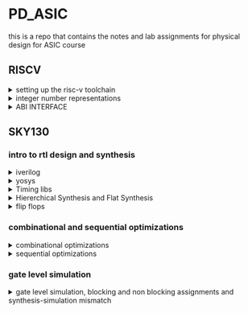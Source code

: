 # PD_ASIC
this is a repo that contains the notes and lab assignments for physical design for ASIC course
## RISCV
<details>
<summary>setting up the risc-v toolchain </summary>
1. the risc-v compiler version
![Screenshot from 2023-08-20 10-44-56]			(https://github.com/JiteshNayak2004/PD_ASIC/assets/117510555/fc1fce85-47da-4347-b615-43a5367c0af2)

2. writing and compiling a c program

~~~c
#include<stdio.h>

int main()
{
int i,sum=0,n=15;
for (i=1;i<=n;++i)
{
sum=sum+i;
}
printf("sum of numbers from i to %d is %d /n ",n,sum);
}
~~~
![Screenshot from 2023-08-20 11-01-39](https://github.com/JiteshNayak2004/PD_ASIC/assets/117510555/76e1d4a6-ad34-495b-b14e-a543886a484a)

3. assembly program equivalent of the above c program we wrote using
the risc-v compiler
![Screenshot from 2023-08-20 11-10-01](https://github.com/JiteshNayak2004/PD_ASIC/assets/117510555/f8eedd8f-0191-43fa-b1ee-50c693235359)
the -S flag tells the compiler to stop after assembly generation

![Screenshot from 2023-08-20 11-12-39](https://github.com/JiteshNayak2004/PD_ASIC/assets/117510555/fcab4a82-f31c-4278-a8e9-5f65051cc47f)
snippet of the first 25 lines  of the assembly code generated

4. spike simulation 
used to check whether the isntructions produced are right and we get the right output
![Screenshot from 2023-08-20 11-59-58](https://github.com/JiteshNayak2004/PD_ASIC/assets/117510555/1e6af2ce-e01d-4b9c-8b88-1f620d049ad2)

spike can also be used for debugging 
![Screenshot from 2023-08-20 12-01-59](https://github.com/JiteshNayak2004/PD_ASIC/assets/117510555/a455e3fe-aab6-4a0d-b3ef-8519375702d6)
</details>
<details>
<summary>integer number representations</summary>

let's write a c program that shows max and min length of an unsigned
64 bit integer
~~~
#include <stdio.h>
#include <math.h>

int main(){
	unsigned long long int max = (unsigned long long int) (pow(2,64) -1);
	unsigned long long int min = (unsigned long long int) (pow(2,64) *(-1));
	printf("lowest number represented by unsigned 64-bit integer is %llu\n",min);
	printf("highest number represented by unsigned 64-bit integer is %llu\n",max);
	return 0;
}
~~~
![Screenshot from 2023-08-20 12-08-52](https://github.com/JiteshNayak2004/PD_ASIC/assets/117510555/e5cf2d03-afaa-4465-9a64-825a18851ba6)

let's do the same for signed numbers

![Screenshot from 2023-08-20 12-17-19](https://github.com/JiteshNayak2004/PD_ASIC/assets/117510555/7d44944a-453a-4264-a737-f47a1a716f71)

</details>

<details>
<summary> ABI INTERFACE </summary>

## Application binary interface
ABI is a set of rules that tell us how binary code interacts with another binary code. 64 bit value can be loaded into the memory by 2 methods - little-endian and big-endian. Load instruction is used to transfer data from memory to a register. Store instruction is used to transfer data from register to memory. Add instruction performs addition operation on two registers. In RISC-V 64, we have 32 registers and their ABI names play a role in maintaining compatibility and facilitating communication between different software components
## Labwork using ABI function calls
c code for adding numbers 1 to 9 named prgm
~~~
#include <stdio.h>

extern int load(int x, int y);

int main(){
	int result = 0;
	int count = 9;
	result = load(0x0,count+1);
	printf("sum of numbers from 1 to 9 is %d \n",result);
}
~~~
the above c code in risc-v instruction set named load.s
~~~
.section .text
.global load
.type load, @function

load:
	add a4,a0,zero //initialize a4 with value 0x0
	add a2,a0,a1   //store value as 10 in a2, a1 has value 0xa from main function
	add a3,a0,zero //initialize a3 with value 0 
loop:   add a4,a3,a4   //incremental addition
	addi a3,a3,1   //increment a3 by 1
	blt a3,a2,loop //if a3 is lesser than a2 then pass through the loop again
	add a0,a4,zero //store final answer in a0
	ret
~~~

### compiling the c and assembly code
![Screenshot from 2023-08-22 15-15-22](https://github.com/JiteshNayak2004/PD_ASIC/assets/117510555/d1fb169f-3401-44bb-ba8a-3413b9d95dc0)

</details>

## SKY130

### intro to rtl design and synthesis
<details>
<summary>iverilog</summary>
	
1. the rtl design is the implementation of a spec and we check the
functionality by simulating the design in a simulator
2. the simulator we'd be using is iverilog
3. the design is a set of verilog codes that has implemented the spec
like say full adder implemented with a lot of sub-blocks
4. a testbench is the setup  to apply some inputs and check whether 
the design is working as required
5. how does the simulator work it looks for changes in input and responds to them if there is no change in ip no change in op
6. we provide a design file and a testbench corresponding to the design file to iverilog and it generates a vcd file
(value change dump)
7. this vcd file cannot be directly viewwed and we use this other application called gtkwave to view the vcd file


1. running iverilog and gtkwave
~~~
iverilog good_mux.v tb_good_mux.v 
./a.out
gtkwave tb_good_mux.vcd
~~~
snapshots of the execution

![Screenshot from 2023-08-27 22-07-08](https://github.com/JiteshNayak2004/PD_ASIC/assets/117510555/5a138dd9-bed7-4e78-9792-4cbac91ccc81)
![Screenshot from 2023-08-27 22-07-40](https://github.com/JiteshNayak2004/PD_ASIC/assets/117510555/7d05390b-e7f4-449f-bfcd-3efcdf202dd5)

2. verilog design and testbench codes that we executed
~~~
module good_mux (input i0 , input i1 , input sel , output reg y);
always @ (*)
begin
	if(sel)
		y <= i1;
	else 
		y <= i0;
end
endmodule
~~~

~~~
`timescale 1ns / 1ps
module tb_good_mux;
	// Inputs
	reg i0,i1,sel;
	// Outputs
	wire y;

        // Instantiate the Unit Under Test (UUT)
	good_mux uut (
		.sel(sel),
		.i0(i0),
		.i1(i1),
		.y(y)
	);

	initial begin
	$dumpfile("tb_good_mux.vcd");
	$dumpvars(0,tb_good_mux);
	// Initialize Inputs
	sel = 0;
	i0 = 0;
	i1 = 0;
	#300 $finish;
	end

always #75 sel = ~sel;
always #10 i0 = ~i0;
always #55 i1 = ~i1;
endmodule

~~~
</details>

<details>
<summary>yosys</summary>
1. yosys is a tool used to convert rtl to netlist it is called a synthesizer
2. we have a verilog design and have .lib file that contains the standard cells required for synthesis
given this to yosys it can generate a technology specific netlist
3. there is a read_verilog command to read design and read_liberty for the library file
and write_verilog to write out the netlist
4. now for checking whether the netlist generated is accurate we give the netlist and the testbench to iverilog
and we get a vcd file and use gtkwave to see the wave


1. what is rtl design it is the  behavioural representation  of the required specs using a hdl

but what we need is a hardware not code ?
the rtl design  is converted into gates and the connection are made between the gates and given out 
in a file called netlist this is done by a logic synthesizer such as yosys

rtl --> synthesis --> netlist

2. what is .lib it is a collection  of logical modules including basic gates etc it may contain modifications of the same gate	
![image](https://github.com/JiteshNayak2004/PD_ASIC/assets/117510555/b3cdbf1f-2186-4571-a49d-d0b08f2b9612)



3. we'd need fast gates cuz we wanna reduce t_comb as that is the only parameter that we can modify and play around with in sequential ckts
as tpcq,tccq etc are fixed values
4. the slow cells are required to address hold time issues
load in digital ckts are capacitance
faster the charging/discharging of capacitance lesser the delay
->to charge/discharge the capacitances faster, we need transistors capable of sourcing more current higher w/l
->wider transistors low delay but more area and power
->narrow transistors high delay but less area and power
5. what kinda cells to use faster slower medium depends on the constraints we set the synthesizer optimizes the best soln
in all parameters according to these constraints
![image](https://github.com/JiteshNayak2004/PD_ASIC/assets/117510555/4c7bb81a-c38e-4527-936e-77b0654f4fe9)

## yosys and logic synthesis
1. just typing out yosys in your shell will invoke yosys
![Screenshot from 2023-08-29 14-04-32](https://github.com/JiteshNayak2004/PD_ASIC/assets/117510555/fee9a105-6109-455b-85fb-fe418ed2a39e) 
2. now read the library using read_liberty -lib path
![Screenshot from 2023-08-29 14-14-40](https://github.com/JiteshNayak2004/PD_ASIC/assets/117510555/a52b4805-d60f-4fdf-a54c-d246223a3933)
3. now read design file using read_verilog path
![Screenshot from 2023-08-29 14-18-20](https://github.com/JiteshNayak2004/PD_ASIC/assets/117510555/0c30a230-1b97-4118-899c-7b958367f790)
4. synth -top module name to synthesize -top says that this is the top module
![Screenshot from 2023-08-29 14-22-00](https://github.com/JiteshNayak2004/PD_ASIC/assets/117510555/d6ae5f34-9a6b-4b03-80d0-b10716aa86d0)
the output of the synthesis displays the number of wires used, number of standard cells used and the name of them
5. generating the netlist
![Screenshot from 2023-08-29 14-24-29](https://github.com/JiteshNayak2004/PD_ASIC/assets/117510555/9b340817-44ce-47fd-9858-0d1483595bd1)
6. we can view the netlist by the show command
![Uploading Screenshot from 2023-08-29 14-25-00.png…]()
8. writing the netlist
![Screenshot from 2023-08-29 14-26-08](https://github.com/JiteshNayak2004/PD_ASIC/assets/117510555/0a637a30-fff1-489a-a596-ad9055e24509)
9. viewing the netlist
![Screenshot from 2023-08-29 14-28-29](https://github.com/JiteshNayak2004/PD_ASIC/assets/117510555/7c9f560a-4280-4e7e-8ab1-1689ba198d2f)

</details>

<details>
<summary>Timing libs</summary>
	
To view the contents inside the .lib file type the following command :
```
cd ASIC/sky130RTLDesignAndSynthesisWorkshop/lib/
gvim sky130_fd_sc_hd__tt_025C_1v80.lib
```
![image](https://github.com/JiteshNayak2004/PD_ASIC/assets/117510555/1e937c8a-25c7-401e-aee0-38c7b2a21a38)

The name of the library file ("sky130_fd_sc_hd__tt_025C_1v80") means the following :

tt : indicates variations due to process and here it indicates Typical Process.
025C : indicates the variations due to temperatures where the silicon will be used.
1v80 : indicates the variations due to the voltage levels where the silicon will be incorporated.
One of the fundamental parameter stored within .lib files comprises PVT parameters, where P signifies Process, V represents Voltage, and T denotes Temperature. 

The variations in these parameters can cause significant changes in the performance of circuits.

1. Process Variation: During the manufacturing process, there may be some deviations in the transistor characteristics, causing non-uniformity across the semiconductor wafer. Critical parameters like oxide thickness, dopant concentration, and transistor dimensions experience alterations.

2. Voltage Variation: Voltage regulators might exhibit variability in their output voltage over time, inducing fluctuations in current and impacting the operational speed of circuits. 

3. Temperature Variation: The functionality of a semiconductor device is sensitive to changes in temperature, particularly at the internal junctions of the chip. 

Further it contains the technology that is used is CMOS for which delay are modelled  through table lookup. This file also defines the units for parameters like voltage, power, current, capacitance, and resistance. Within the .lib library, each standard cell consists a  set of parameters specific to that cell's features.

Consider the a2111oi gate whose parameters and verilog files is shown below:
![image](https://github.com/JiteshNayak2004/PD_ASIC/assets/117510555/31b66402-36be-4119-ac13-38d1d581cf22)
![image](https://github.com/JiteshNayak2004/PD_ASIC/assets/117510555/662accaf-331f-4837-958b-546b6468fcf8)

1. here a21110i means and first 2 ips and or it with other inputs
2. we can check the verilog model of the file to understand functionality
3. Within the .lib file, sevetral parameters specific to this particular standard cell is given,
   - including leakage power values for every possible input combination,
   - specifications regarding pin type and pin capacitances,
   - internal power metrics,
   -  timing-related particulars,
   -  as well as area measurements and power-related specifics for the standard cells
4. Similarly for all the standard cells the parameters above mentioned is listed in the .lib file.

Consider the different versions of the same logic gate shown below:
![image](https://github.com/JiteshNayak2004/PD_ASIC/assets/117510555/da33fe3e-95ab-4a0a-8508-8c62b9341185)
![image](https://github.com/JiteshNayak2004/PD_ASIC/assets/117510555/36a40662-9dc1-4ed2-b2a8-60de24e324ce)
![image](https://github.com/JiteshNayak2004/PD_ASIC/assets/117510555/19dcab1b-4aa0-4f30-9a59-7c1118e550b3)



In all the three the logic inferred is same but the area is different. Wider cells consume more power but delay wise it is less. The leakage power in the wider cell is more compared to the narrow cell which is depicted in the image .
</details>

<details>
<summary>Hiererchical Synthesis and Flat Synthesis</summary>

1. Hierarchical synthesis is breaking a comples modules into smaller more manageable sub-modules or blocks. Each of these sub-modules can be synthesized or designed independently before being integrated into the larger system.
2. This approach allows for efficient design, optimization, and verification of individual components while maintaining a structured and organized design process.
3. An illustration of the hierarchical synthesis is shown below 

Consider the verilog file multiple module which is given in the verilog_files directory

 ```
module sub_module2 (input a, input b, output y);
	assign y = a | b;
endmodule

module sub_module1 (input a, input b, output y);
	assign y = a&b;
endmodule


module multiple_modules (input a, input b, input c , output y);
	wire net1;
	sub_module1 u1(.a(a),.b(b),.y(net1));  //net1 = a&b
	sub_module2 u2(.a(net1),.b(c),.y(y));  //y = net1|c ,ie y = a&b + c;
endmodule
 ```

 In this case the module multiple_modules iinstantiates two sub_modules where the sub_module1 implements the AND gate and sub_module2 implemets the OR gate which are integrated in the multiple_modules.  Synthesis the multiple module using the sollowing commands:
 ```
 # Remove "#" if needed
 cd /home/jitesh/ASIC/sky130RTLDesignAndSynthesisWorkshop/verilog_files
 yosys
 read_liberty -lib ../lib/sky130_fd_sc_hd__tt_025C_1v80.lib 
 read_verilog 
 read_verilog multiple_modules.v 
 synth -top multiple_modules
 abc -liberty ../lib/sky130_fd_sc_hd__tt_025C_1v80.lib 
 show multiple_modules
 write_verilog multiple_modules_hier.v
 ``` 
 ___
 **Note:**</br>
 When using hierarchical design instead of enetering the ***show*** command to view the file ***show <module_name>*** must be otherwise yosys will generate the following error : "ERROR: For formats different than 'ps' or 'dot' only one module must be selected."
 ___
![image](https://github.com/JiteshNayak2004/PD_ASIC/assets/117510555/4774add9-bc2c-4a23-8297-51daeec08046)
![image](https://github.com/JiteshNayak2004/PD_ASIC/assets/117510555/8ab4b5d6-6422-4684-90b2-48567e2418d1)
![hierarchi_des](https://github.com/JiteshNayak2004/PD_ASIC/assets/117510555/93b37b25-3098-4adb-a19f-2340212eb13a)
![image](https://github.com/JiteshNayak2004/PD_ASIC/assets/117510555/ffafed20-1fc6-4ddf-bc62-18edad8b9907)

 
1. Yosys does not show the AND gate and OR gate in the synthesis instead it shows the submodule names the netlist also contains the AND and OR logic in separate submodules.
2. Some times yosys may optimize the design such that the OR gate will be created using NAND gates it is because the CMOS structure of the OR gate which is shown below has two pmos transistors stacked together the mobility of the holes is less than the mobility of the electrons
3. since mosfets are majority carrier devices and majority carrier of the pmos is holes it increases the delay hence it becomes a bad circuit. In NAND gate implementation only the nmos are stacked.

![CMOS_OR](https://github.com/JiteshNayak2004/PD_ASIC/assets/117510555/b7f5ed53-23e7-4252-8914-1f709a934858)


Flattening the hierarchy means simplifying the hierarchical structure of a design by collapsing or merging lower-level modules or blocks into a single, unified representation. In yosys the flattening can be done with ***flat*** command. Yosys illustration of flattening the hiererchy.

```
 cd /home/jitesh/ASIC/sky130RTLDesignAndSynthesisWorkshop/verilog_files
 yosys
 read_liberty -lib ../lib/sky130_fd_sc_hd__tt_025C_1v80.lib 
 read_verilog 
 read_verilog multiple_modules.v 
 synth -top multiple_modules
 abc -liberty ../lib/sky130_fd_sc_hd__tt_025C_1v80.lib 
 flatten
 show
 write_verilog multiple_modules_flat.v
```

The flatten command breaks the hierarchy and makes the design into a single module by creating AND and OR gates for the logics inferred by the submodule which is shown in the images above.
![image](https://github.com/JiteshNayak2004/PD_ASIC/assets/117510555/db40caaf-453d-4436-9041-767c3e255ce0)
![image](https://github.com/JiteshNayak2004/PD_ASIC/assets/117510555/bc81cab8-3b53-4920-9304-e8fef3e8a076)


### **Synthesising a Submodule :**
Suppose a multiplier design needs to be used in numerous instances. Rather than undergoing synthesis six times independently, the preferred approach is to synthesize it once and then duplicate it within the primary module. Using module-level synthesis becomes advantageous when dealing with multiple occurrences of identical modules. Another reason for synthesizing submodule is to follow the principle of divide and conque for extensive designs that may not be optimized effectively, synthesizing the design module by module ensures that each module is effectively optimized.

**Steps to synthesis submodule :**

```
cd /home/jitesh/ASIC/sky130RTLDesignAndSynthesisWorkshop/verilog_files
yosys
read_liberty -lib ../lib/sky130_fd_sc_hd__tt_025C_1v80.lib 
read_verilog multiple_modules.v 
synth -top sub_module
abc -liberty ../lib/sky130_fd_sc_hd__tt_025C_1v80.lib 
show
```
![submodule_synth](https://github.com/JiteshNayak2004/PD_ASIC/assets/117510555/52d31fc4-ac67-4ea5-a15c-5e5c7c84be27)
</details>


<details>
<summary> flip flops </summary>

1. A flip-flop is a fundamental sequential synchronous electronic circuit that is capable of storing information a single flip-flop can store 1- bit of information and several flip-flops can be grouped together to form registers and memory that can store multiple bits of information.
2. There are several types of flip-flops like JK flip-flop, D flip-flop, T flip-flop and SR flip-flop but D flip-flop is widely and most commanly used since it transmits the input data to the output without performing any modifications.
3. A D flop-flop needs two inputs : data and clock. The flip-flop can be positive-edge triggered or negative-edge triggered i.e, the output makes transition during the rising edge of the clock pulse if it is positive-edge triggered and if the output makes transition during the falling edge of the clock pulse then it is said to be negative- edge triggered.

### **Need of flip-flops**</br>
![glitch](https://github.com/JiteshNayak2004/PD_ASIC/assets/117510555/c0af23c2-daf0-4948-b1fe-ecf5eb63b9bd)
![glitch_plot](https://github.com/JiteshNayak2004/PD_ASIC/assets/117510555/ebb7db29-4ddf-4967-949f-8c30c5b0fb69)

In any electronic circuit there will always be an propagation delay. These delays may cause glitches in the output which may cause the output state to change when it is not supposed to. Glitches are unwanted transitions in the output. As an illustration consider the circuit shown below:

1. The propagation delay of the OR gate is 1ns and AND gate is 2ns. Initially a,b,c are 0,0,1 and the internal node i0 is 0 and the output Y is high.
2. At t=0ns there is change in the inputs a,b,c becomes 1,1,0. because of the propagation delays of the AND gate and OR gate at t=1ns the output node transits from high to low and since the input to the OR gate both i0 and c are 0.
3. At t=2ns the internal node i0 transists from 0 to 1 and  the inputs to the OR gate becomes 1 and 0. Since the propagation delay of the OR gate is 1ns the output Y becomes high at 3ns and remains stable. Between 1ns and 3ns the output made an unwanted change in the transition resulting in a glitch.  

In order to avoid the glitches a D flip-flop can be connected at the output so that the output will change only at the rising or falling edge of the clock. As mentioned earlier flip-flops generally needs two inputs: data and clock. But the problem is the initial state of the flip-flop is unknown. So in order to set the initial value of the flip-flop, two more inputs are provided : preset/set and reset. These additional inputs can be synchronous with clock or asynchronous with clock.

**Steps to simulate and generate the netlist for the below designs**

Simulation steps :
```
iverilog <rtl_name.v> <tb_name.v>
./a.out
gtkwave <dump_file_name.vcd>
```

Generating netlist steps :
```
# Remove "#" if needed
yosys
read_liberty -lib ../lib/sky130_fd_sc_hd__tt_025C_1v80.lib  
read_verilog <module_name.v> 
synth -top <top_module_name>
dfflibmap -liberty ../lib/sky130_fd_sc_hd__tt_025C_1v80.lib 
abc -liberty ../lib/sky130_fd_sc_hd__tt_025C_1v80.lib 
show
write_verilog -noattr <netlist_name.v>
```

___
***Note***:</br>
**dfflibmap** - technology mapping of flip-flops</br>
dfflibmap  -liberty - Maps internal flip-flop cells to the flip-flop cells in the technology library specified in the given liberty file.

Generally in the flow there will be a separate .lib file for the flip-flops which needs to be used with the dfflibmap command.
___

### **Illustration of Different types of Flip-flop** 
**1. D flip-flop with Synchronous reset**</br>
A D flip-flop with synchronous reset  combines the functionality of a D flip-flop with the ability to reset its state synchronously. This means that the flip-flop's stored value can be reset to 0 or low state based on a clock signal and a reset input, ensuring that the reset operation occurs when the clock signal transits.
The verilog code, simulation and synthesis results are shown below:
```
module dff_syncres ( input clk , input async_reset , input sync_reset , input d , output reg q );
always @ (posedge clk )
begin
	if (sync_reset)
		q <= 1'b0;
	else	
		q <= d;
end
endmodule
```
![wav1](https://github.com/JiteshNayak2004/PD_ASIC/assets/117510555/0d92cd8d-e9a9-442a-a86c-33c3f6c43909)
![net1](https://github.com/JiteshNayak2004/PD_ASIC/assets/117510555/93e8727f-9437-4fa0-9054-38567049a081)

**2. D flip-flop with Asynchronous reset**</br>
A D flip-flop with asynchronous reset combines the functionality of a D flip-flop with the ability to reset its state asynchronously. This means that the flip-flop's stored value can be reset to 0 or low state regardless of the clock signal's state.
The verilog code, simulation and synthesis results are shown below:
```
module dff_asyncres ( input clk ,  input async_reset , input d , output reg q );
always @ (posedge clk , posedge async_reset)
begin
	if(async_reset)
		q <= 1'b0;
	else	
		q <= d;
end
endmodule
```
![wav2](https://github.com/JiteshNayak2004/PD_ASIC/assets/117510555/983435db-ab32-40fe-b10d-2d8eb5efdaa1)
![net2](https://github.com/JiteshNayak2004/PD_ASIC/assets/117510555/335e152c-5636-412a-b127-b6a05b52feb7)


**3. D flip-flop with Asynchronous set**</br>
A D flip-flop with asynchronous set combines the functionality of a D flip-flop with the ability to set its state asynchronously. This means that the flip-flop's stored value can be set to 1 or high state regardless of the clock signal's state.
The verilog code, simulation and synthesis results are shown below:

```
module dff_async_set ( input clk ,  input async_set , input d , output reg q );
always @ (posedge clk , posedge async_set)
begin
	if(async_set)
		q <= 1'b1;
	else	
		q <= d;
end
endmodule
```
![wav3](https://github.com/JiteshNayak2004/PD_ASIC/assets/117510555/4892639c-beb1-48e1-a2ec-7ce9556c2141)
![net3](https://github.com/JiteshNayak2004/PD_ASIC/assets/117510555/b193fd6b-3dba-44ce-8b11-f01782fda026)


**4. D flip-flop with Asynchronous and Synchronous reset**</br>
A D flip-flop with both asynchronous and synchronous reset that combines the features of a D flip-flop with the ability to reset its state using either an asynchronous reset input or a synchronous reset input. This provides flexibility in resetting the flip-flop's state under different conditions.

The verilog code, simulation and synthesis results are shown below:

```
module dff_asyncres_syncres ( input clk , input async_reset , input sync_reset , input d , output reg q );
always @ (posedge clk , posedge async_reset)
begin
	if(async_reset)
		q <= 1'b0;
	else if (sync_reset)
		q <= 1'b0;
	else	
		q <= d;
end
endmodule
```
![wav4](https://github.com/JiteshNayak2004/PD_ASIC/assets/117510555/fbde31fc-2861-4d6e-80ac-1d92cee58806)
![net4](https://github.com/JiteshNayak2004/PD_ASIC/assets/117510555/cd20d35b-7c13-48f1-a352-4459485148a1)


### **Optimizations**
During synthesis yosys will perform optimisations based on the logic that is being designed. An illustration of the yosys optimization is given below:

**1. Optimisation Example 1**

Consider the verilog design given below:
```
module mul2 (input [2:0] a, output [3:0] y);
	assign y = a * 2;
endmodule
```
This code performs multiplication of the input number by 2. Since the input is 3-bit binary number all the input and output combinations are as follows:
| a2 a1 a0  |y3 y2 y1 y0   |
|:---:|:---:|
| 0 0 0 | 0 0 0 0  |
| 0 0 1 | 0 0 1 0  |
| 0 1 0 | 0 1 0 0  |
| 0 1 1 | 0 1 1 0  |
| 1 0 0 | 1 0 0 0  |
| 1 0 1 | 1 0 1 0  |
| 1 1 0 | 1 1 0 0  |
| 1 1 1 | 1 1 1 0  |

y0 is always 0 and the code doesn't need any hardware and it only needs the proper wiring of the input bits to the output and grounding the bit y0. The netlist of the design is shown below:

![image](https://github.com/JiteshNayak2004/PD_ASIC/assets/117510555/e8b8f7d6-9bb1-4c74-9f0f-dea09e948283)
![image](https://github.com/JiteshNayak2004/PD_ASIC/assets/117510555/859f8794-1e32-4e78-893b-29dfe8a7c6e4)
![image](https://github.com/JiteshNayak2004/PD_ASIC/assets/117510555/4487910c-433c-481e-87b4-6791fcc297e6)



**2. Optimisation Example 2**

Consider the verilog design given below:
```
module mult8 (input [2:0] a , output [5:0] y);
	assign y = a * 9;
endmodule
```
In this design the 3-bit input number "a" is multiplied by 9 i.e.,(a*9) which can be re-written as (a\*8) + a . The term (a\*8) is nothing but a left shifting the number a by three bits. Consider that a = a2 a1 a0. (a\*8) results in a2 a1 a0 0 0 0. (a\*9)=(a\*8)+a = a2 a1 a0 a2 a1 a0 = aa(in 6 bit format). Hence in this case no hardware realization is required. The synthesized netlist of this design is shown below:

![image](https://github.com/JiteshNayak2004/PD_ASIC/assets/117510555/60d884e7-5041-438b-b5b0-06f3a0b73a35)
![image](https://github.com/JiteshNayak2004/PD_ASIC/assets/117510555/947a4a19-0ac0-4fc9-8981-ee29e21cf294)
![mult8](https://github.com/JiteshNayak2004/PD_ASIC/assets/117510555/38b0705d-526d-4474-b9c9-88c2c8ea96f5)



</details>

### combinational and sequential optimizations
<details>
<summary>combinational optimizations</summary>

### **Logic Optimisations**
In a broader context, Digital electronics encompasses two types of optimisations: Combinational and Sequential optimisations. These optimisations are done inorder to achieve designs that are efficient in terms of area, power, and performance.

### **Combinational Optimisations**
The techniques used for optimising the combinational Circuits are as follows:
1. Constant Propagation (Direct Optimisation)
2. Boolean Logic Optimisation (using K-Map or Quine McCluskey method)

#### **1. Constant Propagation Illustration**
Consider the combinational circuit shown below :
![propag](https://github.com/JiteshNayak2004/PD_ASIC/assets/117510555/40c5e2dd-5836-46c2-af2e-39123d88376c)


The boolean logic inferred is Y = ((AB)+C)'. If A is always tied to ground i.e., A = 0, then the expression will always evaluate to C'. In this case instead of having a AND gate and a NOR gate the circuit can be simplified by using a single NOT gate with C as its input. Even though both of then represent the same logic since the number of transistors used in the optimised design is less compared to that of the given circuit which shown in the above figure. The transistor level implementation of the given circuit and the optimised circuit is shown below :

![ckt1](https://github.com/JiteshNayak2004/PD_ASIC/assets/117510555/a0379a57-2122-4310-8e06-2f37ebd508b9)
![ckt2](https://github.com/JiteshNayak2004/PD_ASIC/assets/117510555/e5f2a095-c3e5-4e55-aa7c-f95372dffa3d)

The circuit that is given is implemented in NAND logic in order to prevent the stacking of the pmos. The transistor implementation clearly demonstrates a reduction in the required number of transistors for designing, decreasing from 12 to 2 in the optimised design. This will result in reduced power consumption and occuppies less area.

#### **2. Boolean Logic Optimisation Illustration**
Consider the verilog statement below : 
```
assign y = a?(b?c:(c?a:0)):(!c);
```
The ternary operator **(?:)** will realize a mux upon synthesis. The combinational circuit that corresponds to the above statement is shown below:
![1](https://github.com/JiteshNayak2004/PD_ASIC/assets/117510555/5c4804cc-ebc8-4032-911e-c2b1ae330d1f)

This circuit can be optimised by writing the equivalent expression (or function) in boolean variables and minimising the function that will result in more optimised design which is shown below:
![bl_opt](https://github.com/JiteshNayak2004/PD_ASIC/assets/117510555/70501933-51cd-4fd7-80b4-640cb68e7362)

### **Illustration of Combinational Optimizsation:**

**Steps to generate the netlist for the below designs**

Generating netlist steps :
```
# Remove "#" if needed
yosys
read_liberty -lib ../lib/sky130_fd_sc_hd__tt_025C_1v80.lib  
read_verilog <module_name.v> 
synth -top <top_module_name>
# flatten # Use if multiple modules are present
opt_clean -purge
abc -liberty ../lib/sky130_fd_sc_hd__tt_025C_1v80.lib 
show
write_verilog -noattr <netlist_name.v>
```

___
**opt_clean** - remove unused cells and wires. The ***-purge*** switch removes internal nets if they have a public name. This command identifies wires and cells that are unused and removes them.  This command can be used to clean up after the commands that do the actual work.
___

#### **Example 1**
The verilog code for the example 1 is given below :
```
module opt_check (input a , input b , output y);
	assign y = a?b:0;
endmodule
```
The above code infers a multiplexer as shown below :
![image](https://github.com/JiteshNayak2004/PD_ASIC/assets/117510555/5de45f59-ba66-4b36-80f9-808b5099422a)


Since one of the inputs of the multiplexer is always connected to the ground it will infer an AND gate on optimisation.
![image](https://github.com/JiteshNayak2004/PD_ASIC/assets/117510555/30f1995e-cfc2-4be0-a8eb-95079c0f4a36)

The synthesis result and the netlist are shown below :
![image](https://github.com/JiteshNayak2004/PD_ASIC/assets/117510555/363b1da1-6702-492d-8038-a0edd45920b0)
![image](https://github.com/JiteshNayak2004/PD_ASIC/assets/117510555/112cd21c-5d60-4a98-be77-1ca7cb698b59)



#### **Example 2**
The verilog code for the example 2 is given below :
```
module opt_check2 (input a , input b , output y);
	assign y = a?1:b;
endmodule
```
The above code infers a multiplexer as shown below :
![image](https://github.com/JiteshNayak2004/PD_ASIC/assets/117510555/4948b838-7b5b-4f82-aed6-d97dc8fe1d4e)


Since one of the inputs of the multiplexer is always connected to the logic 1 it will infer an OR gate on optimisation. The OR gate will be NAND implementation since NOR gate has stacked pmos while NAND implementation has stacked nmos.

![image](https://github.com/JiteshNayak2004/PD_ASIC/assets/117510555/6fa873cd-d884-44af-b21a-a70eb488cb93)

The synthesis result and the netlist are shown below :

![image](https://github.com/JiteshNayak2004/PD_ASIC/assets/117510555/1f8d3b77-6ffe-45f5-b2d9-1fa15f997f0d)
![image](https://github.com/JiteshNayak2004/PD_ASIC/assets/117510555/0025a3e6-3058-486b-9ee7-43655d65c8d8)



#### **Example 3**
The verilog code for the example 3 is given below :
```
module opt_check3 (input a , input b, input c , output y);
	assign y = a?(c?b:0):0;
endmodule
```
The above code infers two multiplexers as shown below : 

![image](https://github.com/JiteshNayak2004/PD_ASIC/assets/117510555/0cc86bfc-a118-427e-ada4-a526e82d4cbd)


On optimisation the above design becomes a 3 input AND gate as shown below :

![image](https://github.com/JiteshNayak2004/PD_ASIC/assets/117510555/adcc49de-3659-49cb-9e1b-9ffe679965bf)


The synthesis result and the netlist are shown below :
![image](https://github.com/JiteshNayak2004/PD_ASIC/assets/117510555/bacea75d-622c-408c-9cf1-8d26db2e778f)

![image](https://github.com/JiteshNayak2004/PD_ASIC/assets/117510555/8b85458b-8624-409a-89b0-6b9aa553a50a)


#### **Example 4**
The verilog code for the example 4 is given below :
```
module opt_check3 (input a , input b, input c , output y);
	assign y = a?(c?b:0):0;
endmodule
```
The above code infers two multiplexers as shown below : 

![image](https://github.com/JiteshNayak2004/PD_ASIC/assets/117510555/c19e9f8e-a234-4a7a-b563-25230bffcf73)


On optimisation the above design becomes a 2 input XNOR gate as shown below :

![image](https://github.com/JiteshNayak2004/PD_ASIC/assets/117510555/8ae4ace0-6bd7-4fb7-8b43-6bf27787d62e)


The synthesis result and the netlist are shown below :
![image](https://github.com/JiteshNayak2004/PD_ASIC/assets/117510555/e2b1289a-f3ae-407c-ab59-31b7100594c4)
![image](https://github.com/JiteshNayak2004/PD_ASIC/assets/117510555/bfe24864-076a-44ed-b101-6e0862b26826)


#### **Example 5**
The verilog code for the example 5 is given below :
```
module sub_module1(input a , input b , output y);
 assign y = a & b;
endmodule


module sub_module2(input a , input b , output y);
 assign y = a^b;
endmodule


module multiple_module_opt(input a , input b , input c , input d , output y);
wire n1,n2,n3;

sub_module1 U1 (.a(a) , .b(1'b1) , .y(n1));
sub_module2 U2 (.a(n1), .b(1'b0) , .y(n2));
sub_module2 U3 (.a(b), .b(d) , .y(n3));

assign y = c | (b & n1); 


endmodule
```

The circuit inferred by the code is shown below : 

![image](https://github.com/JiteshNayak2004/PD_ASIC/assets/117510555/0a54ce2e-3680-495c-acd8-3f4264d24341)


On optimisation the above design becomes a AND OR gate as shown below :

![image](https://github.com/JiteshNayak2004/PD_ASIC/assets/117510555/8ade3b15-49f1-4445-ae10-7d6578a75eac)


The synthesis result and the netlist are shown below :
![image](https://github.com/JiteshNayak2004/PD_ASIC/assets/117510555/136a733a-063b-427c-9830-d52745763d6c)


![image](https://github.com/JiteshNayak2004/PD_ASIC/assets/117510555/8785a593-01a1-496d-8c8d-6fac408b3c4b)


#### **Example 6**
The verilog code for the example 6 is given below :
```
module sub_module(input a , input b , output y);
 assign y = a & b;
endmodule



module multiple_module_opt2(input a , input b , input c , input d , output y);
wire n1,n2,n3;

sub_module U1 (.a(a) , .b(1'b0) , .y(n1));
sub_module U2 (.a(b), .b(c) , .y(n2));
sub_module U3 (.a(n2), .b(d) , .y(n3));
sub_module U4 (.a(n3), .b(n1) , .y(y));


endmodule
```

The circuit inferred by the code is shown below : 

![image](https://github.com/JiteshNayak2004/PD_ASIC/assets/117510555/fbf80926-d64b-40e0-9dfb-3e5cd354a9b7)


On optimisation the above design becomes a direct connection of ground (logic 0) to output as shown below :

![image](https://github.com/JiteshNayak2004/PD_ASIC/assets/117510555/9ce8f38c-3d52-4a0d-9c25-5c5fd4cdb9a8)


The synthesis result and the netlist are shown below :


![image](https://github.com/JiteshNayak2004/PD_ASIC/assets/117510555/17731ff3-cb1e-48c5-94ef-8594c8db704f)

![image](https://github.com/JiteshNayak2004/PD_ASIC/assets/117510555/fc3fe3ca-2197-400e-94f1-b3d2ffae947d)




</details>

<details>
<summary>sequential optimizations</summary>

 ### **Sequential Optimisations**
The sequential logic optimisations techniques are broadly classified into two categories :
1. Basic Techniques
	a. Sequential Constant Propagation
2. Advanced Techniques
	a. State Optimisation
	b. Retiming
	c. Sequential Logic Cloning (Floor aware Synthesis)

#### **1. Sequential Constant Propagation**
Consider the sequential circuit shown below :

[image](https://github.com/JiteshNayak2004/PD_ASIC/assets/117510555/e27a0e31-da2d-4b29-ba60-b8c699bb0906)

The D flip-flop shown in the figure is positive edge triggered with asynchronous reset and the data input D is always tied to the ground (i.e, low state or logic 0). When reset is applied the output of the flop becomes low and if reset it deasserted the output of the flop still remains low. Hence one of the input to the NAND gate is always low resulting in the output Y to be always in high stae (logic 1 or VDD). Hence the optimised version of this circuit is connecting the output port Y directly to VDD i.e., the supply voltage.

___
***Note***: </br>
Consider the circuit shown below :
![image](https://github.com/JiteshNayak2004/PD_ASIC/assets/117510555/df66ca8b-0c5e-4a46-a90a-3ce5d015e81e)




This circuit is similar to the one that is discussed above except that it doesn't have asynchronous reset instead it has asynchronous set. When the set input is logic 1 then output of the flop i.e., Q becomes high otherwise Q follows D input which is logic 0. This circuit can't be optimised like the previous circuit discussed in the above section. Consider the waveform between timestamp 1 and timestamp 2, the set pin is deasserted before the rising edge of the clock. The output Q remains high until the next rising edge even though the set input is deasseretd. The output of thr flop Q makes transition only at timestamp2. Therefore set input must be considered as Q'. This circuit can't be optimised.
___

#### **2. State Optimisation**
State optimization refers to the process of minimizing the number of unused states in a digital circuit's state machine.

#### **3. Sequential Logic Cloning**
Sequential logic cloning is used to replicate or clone a portion of a sequential logic circuit while maintaining its functionality and behavior. The goal is to exploit the benefits of parallelism and redundancy while ensuring that the cloned circuit produces identical outputs to the original circuit for the same inputs.
This technique is commonly employed in various scenarios such as redundancy for fault tolerance, speed improvement, and power optimization. This technique is generally used when a physical aware synthesis is done.

Consider the circuit shown below : 
![image](https://github.com/JiteshNayak2004/PD_ASIC/assets/117510555/7f0a0a13-9b0c-491e-8b62-53948674b03d)



Consider flop A has large positive slack. The flops B and C are far from flop A. Hence there will be a large routing delay from A to B and A to C. To avoid this flop A and the combinational logic 2 is replicated  or cloned in the paths of B and C as shown in the figure below. Since flop A has large positive slack the delay introduced because of the cloning will be compensated and the further delay in the circuit is mainly depended on flop B and flop C.

![image](https://github.com/JiteshNayak2004/PD_ASIC/assets/117510555/8db3e6cb-0ee1-414a-a66b-1deb6d53adf8)


#### **4. Retiming**
Retiming  used to improve the performance interms of better timing characteristics by repositioning the registers (flip-flops) within the circuit without altering its functionality. In a digital circuit, registers (flip-flops) are used to store intermediate results and control the flow of data. The placement of these registers can significantly impact the circuit's overall performance, including its critical path delay, clock frequency, and power consumption. Retiming aims to optimize these factors by moving registers to appropriate locations within the circuit.

Consider the circuit shown below :
![image](https://github.com/JiteshNayak2004/PD_ASIC/assets/117510555/61633200-cd69-430a-973e-b5129674573b)


Consider the C-Q delay and set up time is 0ns. The combinational circuits have finite amount of the propagation delay. The maximum clock frequency with which the circuit operates depends on the propagation delay of the combinational logic. From flop A to B the propagation delay is 5ns and the maximum frequency with which this portion of circuit can be operated is 200MHz. Fom flop B to C the propagation delay is 2ns and the maximum frequency with which this portion of circuit can be operated is 500MHz. The effective frequency is minimum of the both which is 200MHz.

Suppose some part of the logic from combinational circuit between flop B and C is placed with the combinational circuit between the flop A and flop B in such a way that the propagation delay of the circuit between flop A and flop is reduced while propagation delay between flop B and flop C is increased by a small amount as show below :
![image](https://github.com/JiteshNayak2004/PD_ASIC/assets/117510555/fe93e51e-ac8e-4a80-b568-4ea63fa4b111)


The maximum frequency with which the portion of circuit between A and B can be operated is 250MHz and the maximum frequency with which the portion of circuit between B and C can be operated is 333MHz. The effective frequency is minimum of the both which is 250MHz. Thus the effective maximum frequency has increased after performing the retiming.

### **Illustration of Sequential Optimizsation:**

**Steps to simulate and generate the netlist for the below designs**

Simulation steps :
```
iverilog <rtl_name.v> <tb_name.v>
./a.out
gtkwave <dump_file_name.vcd>
```

Generating netlist steps :
```
# Remove "#" if needed
yosys
read_liberty -lib ../lib/sky130_fd_sc_hd__tt_025C_1v80.lib  
read_verilog <module_name.v> 
synth -top <top_module_name>
# flatten # use if the multiple modules are present
opt_clean -purge
dfflibmap -liberty ../lib/sky130_fd_sc_hd__tt_025C_1v80.lib 
abc -liberty ../lib/sky130_fd_sc_hd__tt_025C_1v80.lib 
show
write_verilog -noattr <netlist_name.v>
```

#### **Example 1**
The verilog code for the example 1 is given below :
```
module dff_const1(input clk, input reset, output reg q);
always @(posedge clk, posedge reset)
begin
	if(reset)
		q <= 1'b0;
	else
		q <= 1'b1;
end

endmodule
```
The above code infers the circuit as shown below :
![image](https://github.com/JiteshNayak2004/PD_ASIC/assets/117510555/1d83f130-32f1-40f4-b5fd-5cfb32d56bdf)


Since this code doesn't need optimisation it will infer a D flip-flop with asynchronous reset as shown above.

The simulation, synthesis result and the netlist are shown below :

![image](https://github.com/JiteshNayak2004/PD_ASIC/assets/117510555/6c8d3b94-1234-4091-afe5-d1d84f247d31)
![image](https://github.com/JiteshNayak2004/PD_ASIC/assets/117510555/9a76991c-b3bd-4518-8241-82a5db652b48)
![image](https://github.com/JiteshNayak2004/PD_ASIC/assets/117510555/1cc57676-806f-4c90-b0e2-7a49469acf7c)


All the standard cells by default have negative logic for reset and since in the code reset is mentioned as positive, an inverter is used for the reset signal. 



#### **Example 2**
The verilog code for the example 2 is given below :
```
module dff_const2(input clk, input reset, output reg q);
always @(posedge clk, posedge reset)
begin
	if(reset)
		q <= 1'b1;
	else
		q <= 1'b1;
end
endmodule
```
The above code infers a D flip-flop with asynchronous set (reset signal is applied to set input) as shown below :

![image](https://github.com/JiteshNayak2004/PD_ASIC/assets/117510555/2c7fe0c0-40e1-42f0-b785-0aeb07d7dce7)


The optimised design infers a direct connection of VDD (logic 1) to the output q as shown below:

![image](https://github.com/JiteshNayak2004/PD_ASIC/assets/117510555/4856a19f-8f85-42a1-9ca4-cdf6cecd6fdf)


The simulation, synthesis result and the netlist are shown below :
![image](https://github.com/JiteshNayak2004/PD_ASIC/assets/117510555/6ac2e91d-0e46-41b8-b7ab-f66f1c87c5c3)
![image](https://github.com/JiteshNayak2004/PD_ASIC/assets/117510555/dd70c622-8877-44ae-8f25-28109c746db7)
![image](https://github.com/JiteshNayak2004/PD_ASIC/assets/117510555/cc66a777-9eb5-4096-aca5-e9ad3a927db3)



#### **Example 3**
The verilog code for the example 3 is given below :
```
module dff_const3(input clk, input reset, output reg q);
reg q1;

always @(posedge clk, posedge reset)
begin
	if(reset)
	begin
		q <= 1'b1;
		q1 <= 1'b0;
	end
	else
	begin
		q1 <= 1'b1;
		q <= q1;
	end
end

endmodule
```
The above code infers a two D flip-flop with asynchronous set and reset (reset signal is applied to set and reset input) as shown below :

![image](https://github.com/JiteshNayak2004/PD_ASIC/assets/117510555/74539b84-c571-410f-b796-63d193bd0aae)


Since this code doesn't need optimisation it will infer two D flip-flop with asynchronous set and reset as shown above.

The simulation, synthesis result and the netlist are shown below :
![image](https://github.com/JiteshNayak2004/PD_ASIC/assets/117510555/88aa9f25-1880-4321-a79a-859a16153ae2)

![image](https://github.com/JiteshNayak2004/PD_ASIC/assets/117510555/54df708e-4748-4968-b1fb-60adb6ad95bb)

![image](https://github.com/JiteshNayak2004/PD_ASIC/assets/117510555/eb10ce56-c9db-446c-b1c8-7ffab31e82a6)


At the timestamp 1550 the signal q1 changes from 0 to 1 but the output q transits from 1 to 0 for a clock cycle. It is because there will be a finite clock to q delay so the second flip-flop will sample the logic 0 at that rising edge of the clock. Hence there is a change in the output signal for one clock cycle. 




#### **Example 4**
The verilog code for the example 4 is given below :
```
module dff_const4(input clk, input reset, output reg q);
reg q1;

always @(posedge clk, posedge reset)
begin
	if(reset)
	begin
		q <= 1'b1;
		q1 <= 1'b1;
	end
	else
	begin
		q1 <= 1'b1;
		q <= q1;
	end
end

endmodule
```
The above code infers a two D flip-flop with asynchronous set(reset signal is applied to set input ) as shown below :

![image](https://github.com/JiteshNayak2004/PD_ASIC/assets/117510555/9f7d572c-a497-450c-a94a-b3b3c4a6605b)


The optimised design infers a direct connection of VDD (logic 1) to the output q as shown below:
![image](https://github.com/JiteshNayak2004/PD_ASIC/assets/117510555/78e7c903-2d16-4bb9-8d60-9c84f3ac49c8)

The simulation, synthesis result and the netlist are shown below :
![image](https://github.com/JiteshNayak2004/PD_ASIC/assets/117510555/914eb58d-5541-450f-b1ba-0abbb939d38e)

![image](https://github.com/JiteshNayak2004/PD_ASIC/assets/117510555/c21e4ad2-4131-4ba3-ad14-a058fa84eaa6)

![image](https://github.com/JiteshNayak2004/PD_ASIC/assets/117510555/aef01b5f-90d7-41e0-a8b4-9d88ce5f0c9c)


#### **Example 5**
The verilog code for the example 5 is given below :
```
module dff_const5(input clk, input reset, output reg q);
reg q1;

always @(posedge clk, posedge reset)
begin
	if(reset)
	begin
		q <= 1'b0;
		q1 <= 1'b0;
	end
	else
	begin
		q1 <= 1'b1;
		q <= q1;
	end
end

endmodule
```


The above code infers a two D flip-flop with asynchronous reset  as shown below :

![image](https://github.com/JiteshNayak2004/PD_ASIC/assets/117510555/c0dabdb4-5d5a-4b78-9d60-04333501a796)


Since this code doesn't need optimisation it will infer two D flip-flop with asynchronous reset as shown above.


The simulation, synthesis result and the netlist are shown below :
![image](https://github.com/JiteshNayak2004/PD_ASIC/assets/117510555/03909b0b-2890-435e-8ade-d9353140b98d)
![image](https://github.com/JiteshNayak2004/PD_ASIC/assets/117510555/1349295b-e885-4083-a4ee-b8826674eb0e)
![image](https://github.com/JiteshNayak2004/PD_ASIC/assets/117510555/11c3c13e-316b-4fba-93a0-0ee6f52e4e34)


### **Optimisation of Unused States**

**Steps to simulate and generate the netlist for the below designs**

Simulation steps :
```
iverilog <rtl_name.v> <tb_name.v>
./a.out
gtkwave <dump_file_name.vcd>
```

Generating netlist steps :
```
# Remove "#" if needed
yosys
read_liberty -lib ../lib/sky130_fd_sc_hd__tt_025C_1v80.lib  
read_verilog <module_name.v> 
synth -top <top_module_name>
opt_clean -purge
dfflibmap -liberty ../lib/sky130_fd_sc_hd__tt_025C_1v80.lib 
abc -liberty ../lib/sky130_fd_sc_hd__tt_025C_1v80.lib 
show
write_verilog -noattr <netlist_name.v>
```


Consider the verilog code shown below :
```
module counter_opt (input clk , input reset , output q);
reg [2:0] count;
assign q = count[0];

always @(posedge clk ,posedge reset)
begin
	if(reset)
		count <= 3'b000;
	else
		count <= count + 1;
end

endmodule
```

This verilog code will infer a 3-bit counter with asynchronous reset.
The possible states of the counter are as follows :
| count[2] count[1] count[0]  |COUNT[2] COUNT[1] COUNT[0] |
|:---:|:---:|
| 0 0 0 | 0 0 1  |
| 0 0 1 | 0 1 0 |
| 0 1 0 | 0 1 1 |
| 0 1 1 | 1 0 0 |
| 1 0 0 | 1 0 1 |
| 1 0 1 | 1 1 0 |
| 1 1 0 | 1 1 1 |
| 1 1 1 | 0 0 0 |

where </br>
count - Previous count</br>
COUNT - Preset count

Since the output q is always assigned COUNT[0]. The other bits of the count are not used and not required. Instead of infering three flip-flops , on optimising the design it will infer a single D flip-flop and an inverter as shown below :
![image](https://github.com/JiteshNayak2004/PD_ASIC/assets/117510555/383c3192-2500-4a89-9713-2af9a841ccbd)

The simulation, synthesis result and the netlist are shown below :

![image](https://github.com/JiteshNayak2004/PD_ASIC/assets/117510555/4e9729d7-92c8-42c5-815b-22d623d62d4b)
![image](https://github.com/JiteshNayak2004/PD_ASIC/assets/117510555/fcbfdf1b-abd7-475c-9edc-f965137f430d)
![image](https://github.com/JiteshNayak2004/PD_ASIC/assets/117510555/c61caa75-6cad-4e51-829b-d2d1db400d15)


Consider another verilog code shown below :
```
module counter_opt (input clk , input reset , output q);
reg [2:0] count;
assign q = count==3'b100;

always @(posedge clk ,posedge reset)
begin
	if(reset)
		count <= 3'b000;
	else
		count <= count + 1;
end

endmodule
```
In this case since q is asserted only when count == 3'b100, all the three flip-flops are used. Hence even after optimisation , the code will infer three flops.

The simulation, synthesis result and the netlist are shown below :
![image](https://github.com/JiteshNayak2004/PD_ASIC/assets/117510555/95e4db9a-9489-49e2-bddd-d9d0e157c2a4)
![image](https://github.com/JiteshNayak2004/PD_ASIC/assets/117510555/c991f5d0-9a5f-4627-b4da-234953017346)


</details>

### gate level simulation
<details>

<summary>gate level simulation, blocking and non blocking assignments and synthesis-simulation mismatch</summary>


## Day - 4 : Gate Level Simulation (GLS), Blocking Vs Non-blocking assignment and Synthesis-Simulation Mismatch

### **Gate Level Simulation**
Gate Level Simulation helps ensure that the synthesized version of the design matches the specification both in terms of functionality and  timing. It helps identify mistakes and differences in the synthesised netlist and ensures that the final design functions as intended. Generally GLS is done to ensure that there is no synthesis-simulation mismatch. To perform the GLS the testbench that is used to verify the RTL is used. The GLS flow is similar to the testbench flow except that gate level verilog models are also used. It is necessary to mention the gatelevel verilog models  to iverilog to make the iverilog understand about the standard cell given in the library .GLS requires adding information about timing delays. Gate level Verilog models can be functional and timing aware. If the gate level models are delay annotated then it can used for timing validation. 
![image](https://github.com/JiteshNayak2004/PD_ASIC/assets/117510555/e05c6043-9c54-43ed-954b-decb7f65d7d9)


### **Synthesis-Simulation Mismatch**
Synthesis-simulation mismatch refers to the differences between the behavior of a digital circuit as simulated at the Register Transfer Level (RTL) and its behavior after being synthesized to gate-level netlists. Synthesis-simulation mismatch can occur because of the following reasons:
1. Missing Sensitivity List
2. Blocking vs Non-blocking assignments
3. Non standard verilog coding

#### **1. Missing Sensitivity List**
Consider the verilog code and its corresponding graph shown below :
```
module mux(
	input i0,i1,s,
	output reg y
)
	always @(sel) begin
		if(sel)
			y = i1;
		else
			y = i0;
	end
endmodule
```
![image](https://github.com/JiteshNayak2004/PD_ASIC/assets/117510555/550ece82-a607-4a1f-95b8-ce9602cb8559)


The "always" block is sensitive only to the "sel" signal. Whenever there's a modification in the "sel" output, it triggers a change in the output value. However, as this piece of code implies a multiplexer, the output should also change if the input changes. Since the sensitivity list includes only "sel," the output remains unaffected and it doesn't follow the input i0 when the sel is logic 0. Hence this a circuit behaves like a latch.

In order to solve the problem all the critical signals needed to be mentioned in the sensitivity list. So the corrected code is given below :
```
module mux(
	input i0,i1,s,
	output reg y
)
	always @(*) begin //* - It considers changes in all the input signals. So always is evaluated whenever any signal changes.
		if(sel)
			y = i1;
		else
			y = i0;
	end
endmodule
```
#### **2. Blocking and Non-Blocking Statements in Verilog**
Blocking and Non-Blocking statemnets are very important statements. They must used with utmost care so that intended logic is created. These statements are used inside the always block.
**1. Blocking Assignment:**
Blocking assignments are denoted using the "=" operator. When a blocking assignment is executed, it directly assigns the right-hand side value to the left-hand side variable immediately within the current simulation cycle. The subsequent statements in the procedural block  will wait for this assignment to complete before proceeding. Blocking assignments are sequentially executed.

**2. Non-blocking Assignment:**
Non-blocking assignments are denoted using the "<=" operator. When a non-blocking assignment is encountered, the right-hand side value is scheduled to be assigned to the left-hand side variable at the end of the current simulation cycle. This means that all non-blocking assignments within a procedural block are executed simultaneously, updating variables concurrently. The value changes take effect in the next simulation cycle. Non-Blocking assignments are executed in parallel.

#### **Caveats with Blocking Assignment**
**Example 1**
Consider the verilog code given below:
```
module code(
	input clk,reset,d,
	output reg q
)
	reg q0;
	always @(posedge clk, posedge reset) begin
		if(reset) begin
			q=1'b0;
			q0=1'b0;
		end
		else begin
			q = q0; //Line 1
			q0=d; // Line 2
		end
	end
endmodule
```
The inetent of this code is to create a 2-bit shift register. Since blocking assignmnet is used for Line 1 and Line 2 both the lines will be executed sequentially. First line 1 will be executed creating a flip-flop whose input is q0 and output is q. Then line 2 will be executed which creates a second flip-flop whose input is d and output is q0 thereby connecting two flip-flops and creating a 2-bit shift register shown below:
![image](https://github.com/JiteshNayak2004/PD_ASIC/assets/117510555/080f5f4c-90ca-4d32-af3d-e615464f4a09)


Consider the verilog code shown below :
```
module code(
	input clk,reset,d,
	output reg q
)
	reg q0;
	always @(posedge clk, posedge reset) begin
		if(reset) begin
			q=1'b0;
			q0=1'b0;
		end
		else begin
			q0 = d; //Line 1
			q=q0; // Line 2
		end
	end
endmodule
```
This code looks similar to the previous one except that line 1 and line 2 are interchanged. Since , blocking assignment is used line 1 and line 2 will be executed sequentially. First line 1 will be executed which creates a D flip-flop with the input d and output q0, then line 2 is executed. Since q0 is already defined assigning q0 to q creates wire . Hence only flip-flop is inferred instead of two. The circuit corresponding to the code is shown below :


![image](https://github.com/JiteshNayak2004/PD_ASIC/assets/117510555/ab617f50-66cd-4b25-a90b-417190e528cb)


**Example 2**
Consider the verilog code shown below :
```
module(
	input a,b,c,
	output reg y
)
	reg q0;
	always @(*) begin
		y = q0 & c; //Line 1
		q0 = a|b; //Line 2
	end
endmodule
```
In line 1 the output y is assigned with q0&c. But q0 is not mentioned anywhere before. Hence the previous value of the q0 will be taken and this will not infer a combinational circuit as expected instead a latch based circuit will be inferred. The corrected version of the code is shown below:
```
module(
	input a,b,c,
	output reg y
)
	reg q0;
	always @(*) begin
		q0 = a|b; //Line 1
		y = q0 & c; //Line 2
		
	end
endmodule
``` 

### **Illustration of GLS and Synthesis Simulation Mismatch**

**Steps to simulate, generate the netlist and to perform the GLS for the below designs**

Simulation steps :
```
iverilog <rtl_name.v> <tb_name.v>
./a.out
gtkwave <dump_file_name.vcd>
```

Generating netlist steps :
```
# Remove "#" if needed

yosys
read_liberty -lib ../lib/sky130_fd_sc_hd__tt_025C_1v80.lib  
read_verilog <module_name.v> 
synth -top <top_module_name>
# opt_clean -purge # If optimisation has to be done
# dfflibmap -liberty ../lib/sky130_fd_sc_hd__tt_025C_1v80.lib # if sequential circuit is used 
abc -liberty ../lib/sky130_fd_sc_hd__tt_025C_1v80.lib 
show
write_verilog -noattr <netlist_name.v>
```

Steps to perform GLS:
```
iverilog ../my_lib/verilog_model/primitives.v ../my_lib/verilog_model/sky130_fd_sc_hd.v <netlist_name.v> <tb_name.v>
./a.out
gtkwave <dump_file_name.vcd>
```

#### **Example 1**
Consider the verilog code shown below :
```
module ternary_operator_mux (input i0 , input i1 , input sel , output y);
	assign y = sel?i1:i0;
endmodule
```
In verilog ternary operator will realize  multiplexer upin synthesis. If the operand left of the ? is true then output follows the immediate operand right of  ? otherwise the ouput follows the immediate operand to the right of :.

The simulation, synthesis result , the netlist and the GLS are shown below :
![image](https://github.com/JiteshNayak2004/PD_ASIC/assets/117510555/cc154fd0-0f15-430e-b255-4c0ef3945a00)
![image](https://github.com/JiteshNayak2004/PD_ASIC/assets/117510555/c1ba98ee-5fd2-434d-a165-e69e136b8687)
![image](https://github.com/JiteshNayak2004/PD_ASIC/assets/117510555/92848a97-2730-49b4-996e-26531826de70)
![image](https://github.com/JiteshNayak2004/PD_ASIC/assets/117510555/94b5c142-69bb-4aef-9b6f-88a79fc8eead)



In this case there is no synthesis and simulation mismatch.

#### **Example 2**
Consider the verilog code shown below :
```
module bad_mux (input i0 , input i1 , input sel , output reg y);
always @ (sel)
begin
	if(sel)
		y <= i1;
	else 
		y <= i0;
end
endmodule
```
This code only has sel signal in sensitivity list. Hence the RTL simulation output will not match the expected specification.

The simulation, synthesis result , the netlist and the GLS are shown below :
![image](https://github.com/JiteshNayak2004/PD_ASIC/assets/117510555/a7302786-10fc-4fd0-a7cb-a975cbec01f7)
![image](https://github.com/JiteshNayak2004/PD_ASIC/assets/117510555/e051425a-ae15-4ecf-88b5-66c7fa4e2d57)
![image](https://github.com/JiteshNayak2004/PD_ASIC/assets/117510555/b22d9d0c-1933-46d5-897f-8ef82c31ef88)
![image](https://github.com/JiteshNayak2004/PD_ASIC/assets/117510555/c1cf136d-9749-4556-9159-193db1707052)



In this case there is a synthesis and simulation mismatch. While performing synthesis yosys has corrected the sensitivity list error.


#### **Example 3**
Consider the verilog code shown below :
```
module blocking_caveat (input a , input b , input  c, output reg d); 
reg x;
always @ (*)
begin
	d = x & c; //Line 1
	x = a | b; //Line 2
end
endmodule
```
This code only has signal x in line which is not defined before. Hence the previous value of x will be taken and the expression will be evaluated. Hence the RTL simulation output will not match the expected specification and will infer a latch based circuit instead of the combinational circuit.

The simulation, synthesis result , the netlist and the GLS are shown below :
![image](https://github.com/JiteshNayak2004/PD_ASIC/assets/117510555/732d0d02-4c37-4a4f-b0c1-68a07ac51896)
![image](https://github.com/JiteshNayak2004/PD_ASIC/assets/117510555/5854ca4f-7257-4cd9-a925-b1c98cb6aa51)
![image](https://github.com/JiteshNayak2004/PD_ASIC/assets/117510555/fa7e20d7-44db-44bf-97a7-ec6cc9db821e)
![image](https://github.com/JiteshNayak2004/PD_ASIC/assets/117510555/22444184-55b4-419f-9f86-8a07aa8a6908)


In this case there is a synthesis and simulation mismatch. While performing synthesis yosys has corrected the latch error.


</details>
















